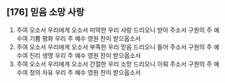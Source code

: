 ## [176] 믿음 소망 사랑

1) 주여 오소서 우리에게 오소서 미약한 우리 사랑 드리오니 받아 주소서 구원의 주 예수여 기쁨 평화 우리 주 예수 영원 찬미 받으옵소서  
2) 주여 오소서 우리에게 오소서 부족한 우리 믿음 드리오니 들어 주소서 구원의 주 예수여 진리 생명 우리 주 예수 영원 찬미 받으옵소서  
3) 주여 오소서 우리에게 오소서 간절한 우리 소망 드리오니 이뤄 주소서 구원의 주 예수여 정의 자유 우리 주 예수 영원 찬미 받으옵소서
